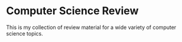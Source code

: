 # Computer Science Review

This is my collection of review material for a wide variety of computer science topics.
